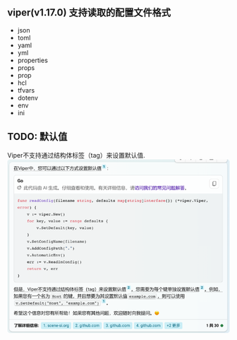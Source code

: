 ## viper(v1.17.0) 支持读取的配置文件格式
* json
* toml
* yaml
* yml
* properties
* props
* prop
* hcl
* tfvars
* dotenv
* env
* ini

## TODO: 默认值
Viper不支持通过结构体标签（tag）来设置默认值.  
![_img.png](_img.png)  
